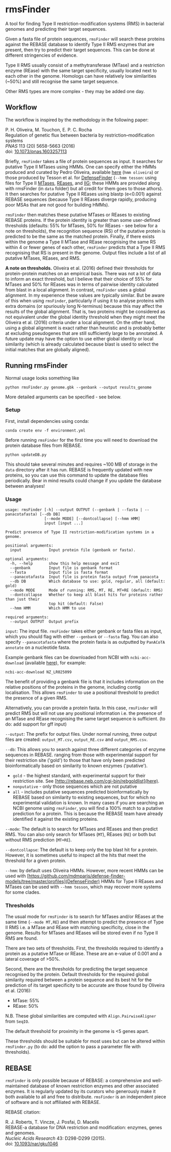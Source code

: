 # rmsFinder

A tool for finding Type II restriction-modification systems (RMS) in bacterial genomes and predicting their target sequences.

Given a fasta file of protein sequences, `rmsFinder` will search these proteins against the REBASE database to identify Type II RMS enzymes that are present, then try to predict their target sequences. This can be done at different stringencies of evidence.

Type II RMS usually consist of a methytransferase (MTase) and a restriction enzyme (REase) with the same target specificity, usually located next to each other in the genome. Homologs can have relatively low similarities (~50\%) and still recognise the same target sequence.

Other RMS types are more complex - they may be added one day.

## Workflow

The workflow is inspired by the methodology in the following paper:

P. H. Oliveira, M. Touchon, E. P. C. Rocha  
Regulation of genetic flux between bacteria by restriction–modification systems  
*PNAS* 113 (20) 5658-5663 (2016)  
doi: [10.1073/pnas.1603257113](https://doi.org/10.1073/pnas.1603257113)

Briefly, `rmsFinder` takes a file of protein sequences as input. It searches for putative Type II MTases using HMMs. One can specify either the HMMs produced and curated by Pedro Oliveira, available [here](https://github.com/oliveira-lab/RMS/tree/master/RM_HMMs) (`hmm oliveira`) or those produced by Tesson et al. for [DefenseFinder](https://github.com/mdmparis/defense-finder-models/tree/master/profiles) (`--hmm tesson`: using files for Type II [MTases](https://github.com/mdmparis/defense-finder-models/blob/master/profiles/RM_Type_II__Type_II_MTases.hmm), [REases](https://github.com/mdmparis/defense-finder-models/blob/master/profiles/RM_Type_II__Type_II_REases.hmm), and [IIG](https://raw.githubusercontent.com/mdmparis/defense-finder-models/master/profiles/RM_Type_IIG__Type_IIG.hmm); these HMMs are provided along with rmsFinder (in `data` folder) but all credit for them goes to those athors). It then searches for putative Type II REases using blastp (e<0.001) against REBASE sequences (because Type II REases diverge rapidly, producing poor MSAs that are not good for building HMMs).

`rmsFinder` then matches these putative MTases or REases to existing REBASE proteins. If the protein identity is greater than some user-defined thresholds (defaults: 55% for MTases, 50% for REases - see below for a note on thresholds), the recognition sequence (RS) of the putative protein is predicted to be the same as the matched protein. Finally, if there exists within the genome a Type II MTase and REase recognising the same RS within 4 or fewer genes of each other, `rmsFinder` predicts that a Type II RMS recognising that RS is present in the genome. Output files include a list of all putative MTases, REases, and RMS.  

**A note on thresholds.** Oliveira et al. (2016) defined their thresholds for protein-protein matches on an empirical basis. There was not a lot of data to inform an exact threshold, but I believe that their choice of 55% for MTases and 50% for REases was in terms of pairwise identity calculated from blast in a local alignment. In contrast, `rmsFinder` uses a global alignment. In my experience these values are typically similar. But be aware of this when using `rmsFinder`, particularly if using it to analyse proteins with extra domains (or spuriously long N-terminus) because this may affect the results of the global alignment. That is, two proteins might be considered as not equivalent under the global identity threshold when they might meet the Oliveira et al. (2016) criteria under a local alignment. On the other hand, using a global alignment is exact rather than heuristic and is probably better at excluding pseudogenes that are still sufficiently large to be annotated. A future update may have the option to use either global identity or local similarity (which is already calculated because blast is used to select the initial matches that are globally aligned). 

## Running rmsFinder

Normal usage looks something like

```
python rmsFinder.py genome.gbk --genbank --output results_genome
```

More detailed arguments can be specified - see below.

### Setup

First, install dependencies using conda:

```
conda create env -f environment.yml
```

Before running `rmsFinder` for the first time you will need to download the protein database files from REBASE.

```
python updateDB.py
```

This should take several minutes and requires ~100 MB of storage in the `data` directory after it has run. REBASE is frequently updated with new proteins, so you can use this command to update the database files periodically. Bear in mind results could change if you update the database between analyses!

### Usage

```
usage: rmsFinder [-h] --output OUTPUT (--genbank | --fasta | --panacotafasta) [--db DB]
                 [--mode MODE] [--dontcollapse] [--hmm HMM]
                 input [input ...]

Predict presence of Type II restriction-modification systems in a genome.

positional arguments:
  input            Input protein file (genbank or fasta).

optional arguments:
  -h, --help       show this help message and exit
  --genbank        Input file is genbank format
  --fasta          Input file is fasta format
  --panacotafasta  Input file is protein fasta output from panacota
  --db DB          Which database to use: gold, regular, all (default: gold)
  --mode MODE      Mode of running: RMS, MT, RE, MT+RE (default: RMS)
  --dontcollapse   Whether to keep all blast hits for proteins rather than just their
                   top hit (default: False)
  --hmm HMM        Which HMM to use

required arguments:
  --output OUTPUT  Output prefix
```

`input`: The input file. `rmsFinder` takes either genbank or fasta files as input, which you should flag with either `--genbank` or `--fasta` flag. You can also specify `--panacotafasta` where the protein fasta is as outputted by `PanACoTA annotate` on a nucleotide fasta.

Example genbank files can be downloaded from NCBI with ```ncbi-acc-download``` (available [here](https://github.com/kblin/ncbi-acc-download/)), for example:

```
ncbi-acc-download NZ_LR025099
```

The benefit of providing a genbank file is that it includes information on the relative positions of the proteins in the genome, including contig localisation. This allows `rmsFinder` to use a positional threshold to predict the presence of a given RMS.

Alternatively, you can provide a protein fasta. In this case, `rmsFinder` will predict RMS but will not use any positional information i.e. the presence of an MTase and REase recognising the same target sequence is sufficient. (to do: add support for gff input)

`--output`: The prefix for output files. Under normal running, three output files are created: `output_MT.csv`, `output_RE.csv` and `output_RMS.csv`.

`--db`: This allows you to search against three different categories of enzyme sequences in REBASE.  ranging from those with experimental support for their restriction site ('gold') to those that have only been predicted bioinformatically based on similarity to known enzymes ('putative').
* ```gold``` - the highest standard, with experimental support for their restriction site. See [http://rebase.neb.com/cgi-bin/rebgoldlist](here).
* ```nonputative``` - only those sequences which are not putative
* ```all``` - includes putative sequences predicted bioinformatically by REBASE based on similarity to existing sequences, but for which no experimental validation is known. In many cases if you are searching an NCBI genome using `rmsFinder`, you will find a 100% match to a putative prediction for a protein. This is because the REBASE team have already identified it against the existing proteins.  

`--mode`: The default is to search for MTases and REases and then predict RMS. You can also only search for MTases (`MT`), REases (`RE`) or both but without RMS prediction (`MT+RE`).

`--dontcollapse`: The default is to keep only the top blast hit for a protein. However, it is sometimes useful to inspect all the hits that meet the threshold for a given protein.

`--hmm`: by default uses Oliveira HMMs. However, more recent HMMs can be used with [https://github.com/mdmparis/defense-finder-models/tree/master/profiles](DefenseFinder) HMMs for Type II REases and MTases can be used with `--hmm tesson`, which may recover more systems for some clades.

### Thresholds

The usual mode for `rmsFinder` is to search for MTases and/or REases at the same time (```--mode MT,RE```) and then attempt to predict the presence of Type II RMS i.e. a MTase and REase with matching specificity, close in the genome. Results for MTases and REases will be stored even if no Type II RMS are found.

There are two sets of thresholds. First, the thresholds required to identify a protein as a putative MTase or REase. These are an e-value of 0.001 and a lateral coverage of >50%.

Second, there are the thresholds for predicting the target sequence recognised by the protein. Default thresholds for the required global similarity required between a protein sequence and its best hit for the prediction of its target specificity to be accurate are those found by Oliveira et al. (2016):

* MTase: 55\%
* REase: 50\%

N.B. These global similarities are computed with `Align.PairwiseAligner` from `SeqIO`.

The default threshold for proximity in the genome is <5 genes apart.

These thresholds should be suitable for most uses but can be altered within ```rmsFinder.py``` (to do: add the option to pass a parameter file with thresholds).  


## REBASE

`rmsFinder` is only possible because of REBASE: a comprehensive and well-maintained database of known restriction enzymes and other associated enzymes. It is regularly updated by its curators who generously make it both available to all and free to distribute. `rmsFinder` is an independent piece of software and is not affiliated with REBASE.

REBASE citation:

R. J. Roberts, T. Vincze, J. Posfai, D. Macelis  
REBASE-a database for DNA restriction and modification: enzymes, genes and genomes.  
*Nucleic Acids Research* 43: D298-D299 (2015).  
doi: [10.1093/nar/gku1046](http://doi.org/10.1093/nar/gku1046)
